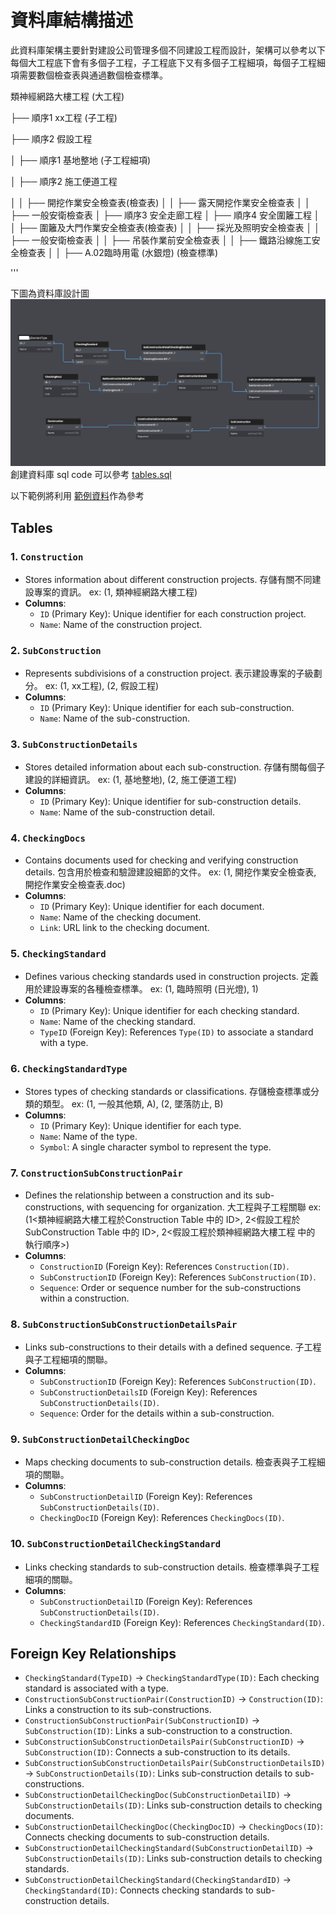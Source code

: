 # 資料庫結構描述

此資料庫架構主要針對建設公司管理多個不同建設工程而設計，架構可以參考以下
每個大工程底下會有多個子工程，子工程底下又有多個子工程細項，每個子工程細項需要數個檢查表與通過數個檢查標準。


類神經網路大樓工程 (大工程)


├── 順序1 xx工程 (子工程)


├── 順序2 假設工程 


│   ├── 順序1 基地整地 (子工程細項)


│   ├── 順序2 施工便道工程 


│   │   ├──  開挖作業安全檢查表(檢查表)
│   │   ├──  露天開挖作業安全檢查表
│   │   ├──  一般安衛檢查表
│   ├── 順序3 安全走廊工程
│   ├── 順序4 安全圍籬工程
│   │   ├──  圍籬及大門作業安全檢查表(檢查表)
│   │   ├──  採光及照明安全檢查表
│   │   ├──  一般安衛檢查表
│   │   ├──  吊裝作業前安全檢查表
│   │   ├──  鐵路沿線施工安全檢查表
│   │   ├──  A.02臨時用電 (水銀燈) (檢查標準)


'''

下圖為資料庫設計圖 ![database schema](./tables.png)
創建資料庫 sql code 可以參考 [tables.sql](./tables.sql)

以下範例將利用 [範例資料](../職安知識庫一覽表.xlsx)作為參考

## Tables

### 1. `Construction`
- Stores information about different construction projects. 存儲有關不同建設專案的資訊。 ex: (1, 類神經網路大樓工程)
- **Columns**:
  - `ID` (Primary Key): Unique identifier for each construction project.
  - `Name`: Name of the construction project.

### 2. `SubConstruction`
- Represents subdivisions of a construction project. 表示建設專案的子級劃分。 ex: (1, xx工程), (2, 假設工程)
- **Columns**:
  - `ID` (Primary Key): Unique identifier for each sub-construction.
  - `Name`: Name of the sub-construction.

### 3. `SubConstructionDetails`
- Stores detailed information about each sub-construction. 存儲有關每個子建設的詳細資訊。 ex: (1, 基地整地), (2, 施工便道工程)
- **Columns**:
  - `ID` (Primary Key): Unique identifier for sub-construction details.
  - `Name`: Name of the sub-construction detail.

### 4. `CheckingDocs`
- Contains documents used for checking and verifying construction details. 包含用於檢查和驗證建設細節的文件。 ex: (1, 開挖作業安全檢查表, 開挖作業安全檢查表.doc)
- **Columns**:
  - `ID` (Primary Key): Unique identifier for each document.
  - `Name`: Name of the checking document.
  - `Link`: URL link to the checking document.

### 5. `CheckingStandard`
- Defines various checking standards used in construction projects. 定義用於建設專案的各種檢查標準。 ex: (1, 臨時照明 (日光燈), 1)
- **Columns**:
  - `ID` (Primary Key): Unique identifier for each checking standard.
  - `Name`: Name of the checking standard.
  - `TypeID` (Foreign Key): References `Type(ID)` to associate a standard with a type.

### 6. `CheckingStandardType`
- Stores types of checking standards or classifications. 存儲檢查標準或分類的類型。 ex: (1, 一般其他類, A), (2, 墜落防止, B)
- **Columns**:
  - `ID` (Primary Key): Unique identifier for each type.
  - `Name`: Name of the type.
  - `Symbol`: A single character symbol to represent the type.

### 7. `ConstructionSubConstructionPair`
- Defines the relationship between a construction and its sub-constructions, with sequencing for organization. 大工程與子工程關聯 ex: (1<類神經網路大樓工程於Construction Table 中的 ID>, 2<假設工程於SubConstruction Table 中的 ID>, 2<假設工程於類神經網路大樓工程 中的 執行順序>)
- **Columns**:
  - `ConstructionID` (Foreign Key): References `Construction(ID)`.
  - `SubConstructionID` (Foreign Key): References `SubConstruction(ID)`.
  - `Sequence`: Order or sequence number for the sub-constructions within a construction.

### 8. `SubConstructionSubConstructionDetailsPair`
- Links sub-constructions to their details with a defined sequence. 子工程與子工程細項的關聯。
- **Columns**:
  - `SubConstructionID` (Foreign Key): References `SubConstruction(ID)`.
  - `SubConstructionDetailsID` (Foreign Key): References `SubConstructionDetails(ID)`.
  - `Sequence`: Order for the details within a sub-construction.

### 9. `SubConstructionDetailCheckingDoc`
- Maps checking documents to sub-construction details. 檢查表與子工程細項的關聯。
- **Columns**:
  - `SubConstructionDetailID` (Foreign Key): References `SubConstructionDetails(ID)`.
  - `CheckingDocID` (Foreign Key): References `CheckingDocs(ID)`.

### 10. `SubConstructionDetailCheckingStandard`
- Links checking standards to sub-construction details. 檢查標準與子工程細項的關聯。
- **Columns**:
  - `SubConstructionDetailID` (Foreign Key): References `SubConstructionDetails(ID)`.
  - `CheckingStandardID` (Foreign Key): References `CheckingStandard(ID)`.

## Foreign Key Relationships

- `CheckingStandard(TypeID)` → `CheckingStandardType(ID)`: Each checking standard is associated with a type.
- `ConstructionSubConstructionPair(ConstructionID)` → `Construction(ID)`: Links a construction to its sub-constructions.
- `ConstructionSubConstructionPair(SubConstructionID)` → `SubConstruction(ID)`: Links a sub-construction to a construction.
- `SubConstructionSubConstructionDetailsPair(SubConstructionID)` → `SubConstruction(ID)`: Connects a sub-construction to its details.
- `SubConstructionSubConstructionDetailsPair(SubConstructionDetailsID)` → `SubConstructionDetails(ID)`: Links sub-construction details to sub-constructions.
- `SubConstructionDetailCheckingDoc(SubConstructionDetailID)` → `SubConstructionDetails(ID)`: Links sub-construction details to checking documents.
- `SubConstructionDetailCheckingDoc(CheckingDocID)` → `CheckingDocs(ID)`: Connects checking documents to sub-construction details.
- `SubConstructionDetailCheckingStandard(SubConstructionDetailID)` → `SubConstructionDetails(ID)`: Links sub-construction details to checking standards.
- `SubConstructionDetailCheckingStandard(CheckingStandardID)` → `CheckingStandard(ID)`: Connects checking standards to sub-construction details.


